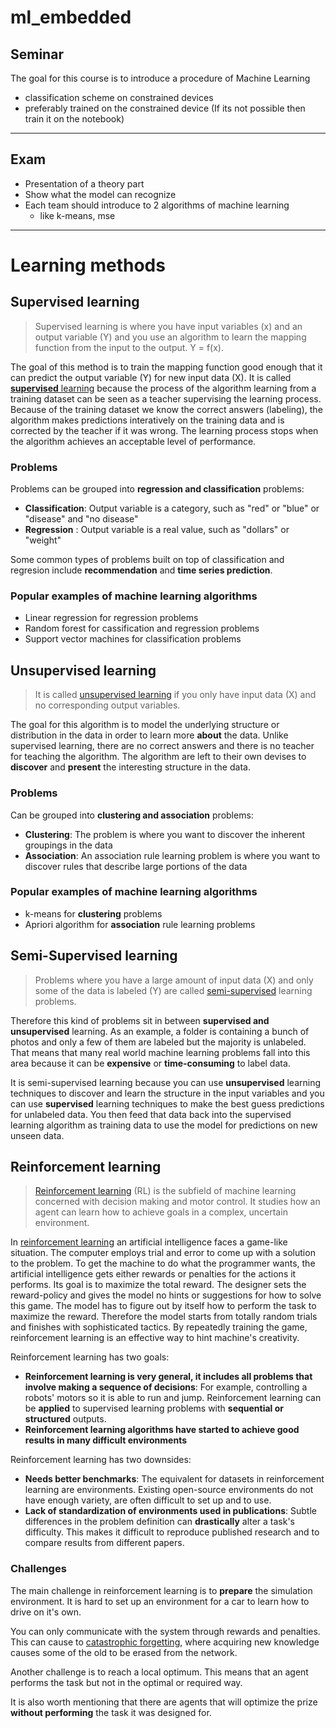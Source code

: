 # ml_embedded

## Seminar

The goal for this course is to introduce a procedure of Machine Learning
    
- classification scheme on constrained devices 
- preferably trained on the constrained device (If its not possible then train it on the notebook)
---
## Exam

- Presentation of a theory part
- Show what the model can recognize
- Each team should introduce to 2 algorithms of machine learning
    - like k-means, mse
---
# Learning methods

## Supervised learning

> Supervised learning is where you have input variables (x) and an output variable (Y) and you use an algorithm to learn the mapping function from the input to the output. Y = f(x).

The goal of this method is to train the mapping function good enough that it can predict the output variable (Y) for new input data (X). 
It is called [**supervised** learning](https://machinelearningmastery.com/supervised-and-unsupervised-machine-learning-algorithms/) because the process of the algorithm learning from a training dataset can be seen as a teacher supervising the learning process.
Because of the training dataset we know the correct answers (labeling), the algorithm makes predictions interatively on the training data and is corrected by the teacher if it was wrong.
The learning process stops when the algorithm achieves an acceptable level of performance.

### Problems

Problems can be grouped into **regression and classification** problems:

- **Classification**: Output variable is a category, such as "red" or "blue" or "disease" and "no disease"
- **Regression** : Output variable is a real value, such as "dollars" or "weight"

Some common types of problems built on top of classification and regresion include **recommendation** and **time series prediction**.

### Popular examples of machine learning algorithms

- Linear regression for regression problems
- Random forest for cassification and regression problems
- Support vector machines for classification problems

## Unsupervised learning

> It is called [unsupervised learning](https://machinelearningmastery.com/supervised-and-unsupervised-machine-learning-algorithms/) if you only have input data (X) and no corresponding output variables. 

The goal for this algorithm is to model the underlying structure or distribution in the data in order to learn more **about** the data. Unlike supervised learning, there are no correct answers and there is no teacher for teaching the algorithm. The algorithm are left to their own devises to **discover** and **present** the interesting structure in the data. 

### Problems

Can be grouped into **clustering and association** problems:

- **Clustering**: The problem is where you want to discover the inherent groupings in the data
- **Association**: An association rule learning problem is where you want to discover rules that describe large portions of the data

### Popular examples of machine learning algorithms

- k-means for **clustering** problems
- Apriori algorithm for **association** rule learning problems

## Semi-Supervised learning

> Problems where you have a large amount of input data (X) and only some of the data is labeled (Y) are called [semi-supervised](https://machinelearningmastery.com/supervised-and-unsupervised-machine-learning-algorithms/) learning problems.

Therefore this kind of problems sit in between **supervised and unsupervised** learning. As an example, a folder is containing a bunch of photos and only a few of them are labeled but the majority is unlabeled. That means that many real world machine learning problems fall into this area because it can be **expensive** or **time-consuming** to label data. 

It is semi-supervised learning because you can use **unsupervised** learning techniques to discover and learn the structure in the input variables and you can use **supervised** learning techniques to make the best guess predictions for unlabeled data. You then feed that data back into the supervised learning algorithm as training data to use the model for predictions on new unseen data.

## Reinforcement learning

> [Reinforcement learning](https://openai.com/blog/openai-gym-beta/) (RL) is the subfield of machine learning concerned with decision making and motor control. It studies how an agent can learn how to achieve goals in a complex, uncertain environment.

In [reinforcement learning](https://deepsense.ai/what-is-reinforcement-learning-the-complete-guide/) an artificial intelligence faces a game-like situation. The computer employs trial and error to come up with a solution to the problem. To get the machine to do what the programmer wants, the artificial intelligence gets either rewards or penalties for the actions it performs. Its goal is to maximize the total reward. The designer sets the reward-policy and gives the model no hints or suggestions for how to solve this game. The model has to figure out by itself how to perform the task to maximize the reward. Therefore the model starts from totally random trials and finishes with sophisticated tactics. By repeatedly training the game, reinforcement learning is an effective way to hint machine's creativity.

Reinforcement learning has two goals:

- **Reinforcement learning is very general, it includes all problems that involve making a sequence of decisions**: For example, controlling a robots' motors so it is able to run and jump. Reinforcement learning can be **applied** to supervised learning problems with **sequential or structured** outputs.
- **Reinforcement learning algorithms have started to achieve good results in many difficult environments**

Reinforcement learning has two downsides:

- **Needs better benchmarks**: The equivalent for datasets in reinforcement learning are environments. Existing open-source environments do not have enough variety, are often difficult to set up and to use.
- **Lack of standardization of environments used in publications**: Subtle differences in the problem definition can **drastically** alter a task's difficulty. This makes it difficult to reproduce published research and to compare results from different papers.

### Challenges

The main challenge in reinforcement learning is to **prepare** the simulation environment. It is hard to set up an environment for a car to learn how to drive on it's own. 

You can only communicate with the system through rewards and penalties. This can cause to [catastrophic forgetting](https://deepsense.ai/wp-content/uploads/2018/07/1802.07239.pdf), where acquiring new knowledge causes some of the old to be erased from the network.

Another challenge is to reach a local optimum. This means that an agent performs the task but not in the optimal or required way. 

It is also worth mentioning that there are agents that will optimize the prize **without performing** the task it was designed for. 

